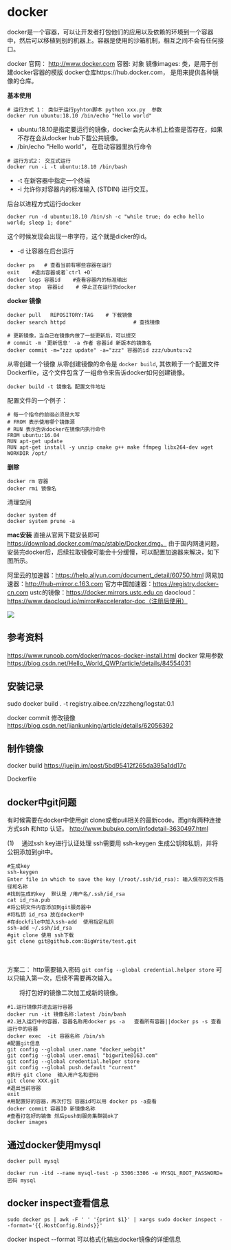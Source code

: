 # docker


docker是一个容器，可以让开发者打包他们的应用以及依赖的环境到一个容器中，然后可以移植到别的机器上。容器是使用的沙箱机制，相互之间不会有任何接口。

docker 官网： http://www.docker.com
容器:  对象
镜像images: 类，是用于创建docker容器的模版
docker仓库https://hub.docker.com， 是用来提供各种镜像的仓库。


**基本使用**

```
# 运行方式 1： 类似于运行pyhton脚本 python xxx.py  参数
docker run ubuntu:18.10 /bin/echo "Hello world"
```
* ubuntu:18.10是指定要运行的镜像，docker会先从本机上检查是否存在，如果不存在会从docker hub下载公共镜像。
*  /bin/echo "Hello world"， 在启动容器里执行命令

```
# 运行方式2： 交互式运行
docker run -i -t ubuntu:18.10 /bin/bash
```

* -t 在新容器中指定一个终端
* -i 允许你对容器内的标准输入 (STDIN) 进行交互。

后台以进程方式运行docker

```
docker run -d ubuntu:18.10 /bin/sh -c "while true; do echo hello world; sleep 1; done"
```
这个时候发现会出现一串字符，这个就是dicker的id。

* -d 让容器在后台运行

```
docker ps   # 查看当前有哪些容器在运行
exit    #退出容器或者`ctrl +D`
docker logs 容器id    #查看容器内的标准输出
docker stop  容器id    # 停止正在运行的docker
```


**docker 镜像**

```
docker pull   REPOSITORY:TAG    # 下载镜像
docker search httpd                      # 查找镜像

# 更新镜像，当自己在镜像内做了一些更新后，可以提交
# commit -m '更新信息' -a 作者 容器id 新版本的镜像名
docker commit -m="zzz update" -a="zzz" 容器的id zzz/ubuntu:v2
```

从零创建一个镜像
从零创建镜像的命令是 `docker build`, 其依赖于一个配置文件Dockerfile，这个文件包含了一组命令来告诉docker如何创建镜像。

`docker build -t 镜像名 配置文件地址`

配置文件的一个例子：

```
# 每一个指令的前缀必须是大写
# FROM 表示使用哪个镜像源
# RUN 表示告诉docker在镜像内执行命令
FROM ubuntu:16.04
RUN apt-get update
RUN apt-get install -y unzip cmake g++ make ffmpeg libx264-dev wget
WORKDIR /opt/
```

**删除**

```
docker rm 容器
docker rmi 镜像名
```


清理空间
```
docker system df
docker system prune -a
```



**mac安装**
直接从官网下载安装即可 https://download.docker.com/mac/stable/Docker.dmg。
由于国内网速问题，安装完docker后，后续拉取镜像可能会十分缓慢，可以配置加速器来解决，如下图所示。

阿里云的加速器：https://help.aliyun.com/document_detail/60750.html
网易加速器：http://hub-mirror.c.163.com
官方中国加速器：https://registry.docker-cn.com
ustc的镜像：https://docker.mirrors.ustc.edu.cn
daocloud：https://www.daocloud.io/mirror#accelerator-doc（注册后使用）


![](../../Draft/media/15665281146000/15665304699914.jpg)


## 参考资料
https://www.runoob.com/docker/macos-docker-install.html
docker 常用参数 https://blog.csdn.net/Hello_World_QWP/article/details/84554031




## 安装记录

sudo docker build . -t registry.aibee.cn/zzzheng/logstat:0.1



docker commit 修改镜像 https://blog.csdn.net/jiankunking/article/details/62056392



## 制作镜像

docker build
https://juejin.im/post/5bd95412f265da395a1dd17c


Dockerfile

## docker中git问题
有时候需要在docker中使用git clone或者pull相关的最新code。而git有两种连接方式ssh 和http 认证。
http://www.bubuko.com/infodetail-3630497.html

(1) 　通过ssh key进行认证处理
ssh需要用 ssh-keygen 生成公钥和私钥，并将公钥添加到git中。
```
#生成key 
ssh-keygen
Enter file in which to save the key (/root/.ssh/id_rsa): 输入保存的文件路径和名称
#找到生成的key  默认是 /用户名/.ssh/id_rsa
cat id_rsa.pub
#将公钥文件内容添加到git服务器中
#将私钥 id_rsa 放在docker中
#在dockfile中加入ssh-add  使用指定私钥
ssh-add ~/.ssh/id_rsa
#git clone 使用 ssh下载
git clone git@github.com:BigWrite/test.git
```
　　

方案二：
http需要输入密码 `git config --global credential.helper store` 可以只输入第一次，后续不需要再次输入。

　　将打包好的镜像二次加工成新的镜像。
```
#1.运行镜像并进去运行容器
docker run -it 镜像名称:latest /bin/bash
#2.进入运行中的容器，容器名称用docker ps -a   查看所有容器||docker ps -s 查看运行中的容器
docker exec  -it 容器名称 /bin/sh
#配置git信息
git config --global user.name "docker_webgit"
git config --global user.email "bigwrite@163.com"
git config --global credential.helper store
git config --global push.default "current"
#执行 git clone  输入用户名和密码
git clone XXX.git
#退出当前容器
exit
#用配置好的容器，再次打包 容器id可以用 docker ps -a查看
docker commit 容器ID 新镜像名称
#查看打包好的镜像 然后push到服务集群就ok了
docker images
```




## 通过docker使用mysql

```
docker pull mysql

docker run -itd --name mysql-test -p 3306:3306 -e MYSQL_ROOT_PASSWORD=密码 mysql

```


## docker inspect查看信息



```
sudo docker ps | awk -F ' ' '{print $1}' | xargs sudo docker inspect --format='{{.HostConfig.Binds}}' 
```

docker inspect --format 可以格式化输出docker镜像的详细信息

